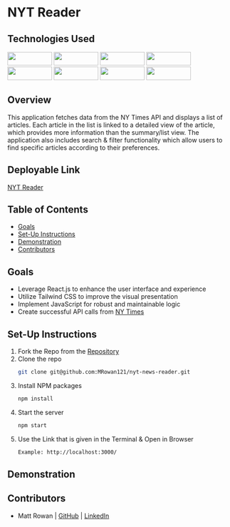 # NYT Reader

## Technologies Used
<div>
  <img src="https://img.shields.io/badge/react-%2320232a.svg?style=for-the-badge&logo=react&logoColor=%2361DAFB" width="100" height="30" />
  <img src="https://img.shields.io/badge/javascript-%23323330.svg?style=for-the-badge&logo=javascript&logoColor=%23F7DF1E" width="100" height="30"/>
  <img src="https://img.shields.io/badge/tailwindcss-%2338B2AC.svg?style=for-the-badge&logo=tailwind-css&logoColor=white" width="100" height="30"/>
  <img src="https://img.shields.io/badge/React_Router-CA4245?style=for-the-badge&logo=react-router&logoColor=white" width="100" height="30"/>
  <br>
  <img src="https://img.shields.io/badge/Visual%20Studio%20Code-0078d7.svg?style=for-the-badge&logo=visual-studio-code&logoColor=white" width="100"  height="30"/>
  <img src="https://img.shields.io/badge/git-%23F05033.svg?style=for-the-badge&logo=git&logoColor=white" width="100" height="30" />
  <img src="https://img.shields.io/badge/github-%23121011.svg?style=for-the-badge&logo=github&logoColor=white" width="100" height="30"/>
  <img src="https://img.shields.io/badge/vercel-%23000000.svg?style=for-the-badge&logo=vercel&logoColor=white" width="100" height="30" />
</div>

## Overview
This application fetches data from the NY Times API and displays a list of articles. Each article in the list is linked to a detailed view of the article, which provides more information than the summary/list view. The application also includes search & filter functionality which allow users to find specific articles according to their preferences.

## Deployable Link
[NYT Reader](https://imdb-clone-mrowan121.vercel.app/)

## Table of Contents
  * [Goals](#goals)
  * [Set-Up Instructions](#set-up-instructions)
  * [Demonstration](#demonstration)
  * [Contributors](#Contributors)

## Goals
- Leverage React.js to enhance the user interface and experience
- Utilize Tailwind CSS to improve the visual presentation
- Implement JavaScript for robust and maintainable logic
- Create successful API calls from [NY Times](https://developer.nytimes.com/apis)

## Set-Up Instructions
1. Fork the Repo from the [Repository](https://github.com/MRowan121/nyt-news-reader)
2. Clone the repo
   ```sh
   git clone git@github.com:MRowan121/nyt-news-reader.git
   ```
3. Install NPM packages
   ```sh
   npm install
   ```
4. Start the server
   ```sh
   npm start
   ```
5. Use the Link that is given in the Terminal & Open in Browser
   ```sh
   Example: http://localhost:3000/
   ```

## Demonstration



## Contributors
- Matt Rowan | [GitHub](https://github.com/MRowan121) | [LinkedIn](https://www.linkedin.com/in/mrowan121/)
